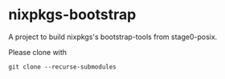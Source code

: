# nixpkgs-bootstrap
A project to build nixpkgs's bootstrap-tools from stage0-posix.

Please clone with

    git clone --recurse-submodules
